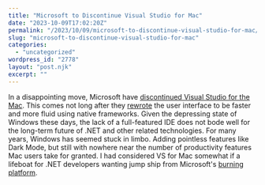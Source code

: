 ```yaml
---
title: "Microsoft to Discontinue Visual Studio for Mac"
date: "2023-10-09T17:02:20Z"
permalink: "/2023/10/09/microsoft-to-discontinue-visual-studio-for-mac/"
slug: "microsoft-to-discontinue-visual-studio-for-mac"
categories:
  - "uncategorized"
wordpress_id: "2778"
layout: "post.njk"
excerpt: ""
---
```


In a disappointing move, Microsoft have [discontinued Visual Studio for the Mac](https://devblogs.microsoft.com/visualstudio/visual-studio-for-mac-retirement-announcement/). This comes not long after they [rewrote](https://visualstudiomagazine.com/articles/2022/05/25/vs-2022-for-mac-ga.aspx) the user interface to be faster and more fluid using native frameworks. Given the depressing state of Windows these days, the lack of a full-featured IDE does not bode well for the long-term future of .NET and other related technologies. For many years, Windows has seemed stuck in limbo. Adding pointless features like Dark Mode, but still with nowhere near the number of productivity features Mac users take for granted. I had considered VS for Mac somewhat if a lifeboat for .NET developers wanting jump ship from Microsoft's [burning platform](https://www.theguardian.com/technology/blog/2011/feb/09/nokia-burning-platform-memo-elop).
